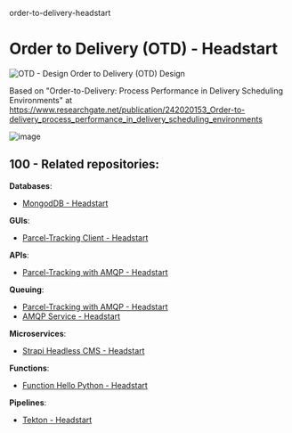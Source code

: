 order-to-delivery-headstart
# Order to Delivery (OTD) - Headstart

![OTD - Design](https://user-images.githubusercontent.com/12828104/140282262-a1b83d60-9735-457e-bbaf-ac9dc79fd44f.jpg)
Order to Delivery (OTD) Design

Based on "Order-to-Delivery: Process Performance in Delivery Scheduling Environments" at https://www.researchgate.net/publication/242020153_Order-to-delivery_process_performance_in_delivery_scheduling_environments

![image](https://user-images.githubusercontent.com/12828104/140285352-78ac603b-6043-4a99-8615-bb0afea7b6ee.png)


## 100 - Related repositories:

**Databases**:
- [MongodDB - Headstart](https://github.com/vanHeemstraSystems/mongodb-headstart)

**GUIs**:
- [Parcel-Tracking Client - Headstart](https://github.com/vanHeemstraSystems/parcel-tracking-client-headstart)

**APIs**:
- [Parcel-Tracking with AMQP - Headstart](https://github.com/vanHeemstraSystems/parcel-tracking-with-amqp-headstart)

**Queuing**:
- [Parcel-Tracking with AMQP - Headstart](https://github.com/vanHeemstraSystems/parcel-tracking-with-amqp-headstart)
- [AMQP Service - Headstart](https://github.com/vanHeemstraSystems/amqp-service-headstart)

**Microservices**:
- [Strapi Headless CMS - Headstart](https://github.com/vanHeemstraSystems/strapi-headless-cms-headstart)

**Functions**:
- [Function Hello Python - Headstart](https://github.com/vanHeemstraSystems/function-hello-python-headstart)

**Pipelines**:
- [Tekton - Headstart](https://github.com/vanHeemstraSystems/tekton-headstart)
